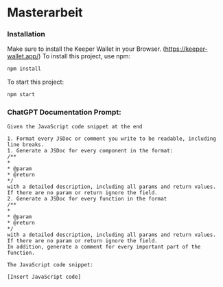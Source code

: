 # Masterarbeit

### Installation
Make  sure to install the Keeper Wallet in your Browser.
(https://keeper-wallet.app/)
To install this project, use npm:

```bash
npm install
```

To start this project:

```bash
npm start
```

### ChatGPT Documentation Prompt:

````
Given the JavaScript code snippet at the end

1. Format every JSDoc or comment you write to be readable, including line breaks.
1. Generate a JSDoc for every component in the format:
/**
*
* @param
* @return
*/
with a detailed description, including all params and return values. If there are no param or return ignore the field.
2. Generate a JSDoc for every function in the format
/**
*
* @param
* @return
*/
with a detailed description, including all params and return values. If there are no param or return ignore the field.
In addition, generate a comment for every important part of the function.

The JavaScript code snippet:

[Insert JavaScript code]
````